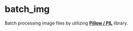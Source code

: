 # batch_img
Batch processing image files by utilizing **[Pillow / PIL](https://github.com/python-pillow/Pillow)** library.
